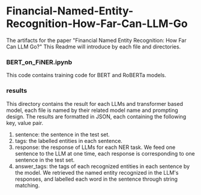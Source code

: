 # Financial-Named-Entity-Recognition-How-Far-Can-LLM-Go
The artifacts for the paper "Financial Named Entity Recognition: How Far Can LLM Go?"
This Readme will introduce by each file and directories. 

### BERT_on_FiNER.ipynb

This code contains training code for BERT and RoBERTa models.

### results

This directory contains the result for each LLMs and transformer based model, each file is named by their related model name and prompting design.
The results are formatted in JSON, each containing the following key, value pair.

1. sentence: the sentence in the test set.
2. tags: the labelled entities in each sentence.
3. response: the response of LLMs for each NER task. We feed one sentence to the LLM at one time, each response is corresponding to one sentence in the test set. 
4. answer_tags: the tags of each recognized entities in each sentence by the model. We retrieved the named entity recognized in the LLM's responses, and labelled each word in the sentence through string matching.
